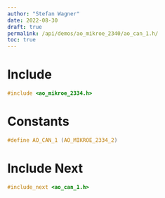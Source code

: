 ```yaml
---
author: "Stefan Wagner"
date: 2022-08-30
draft: true
permalink: /api/demos/ao_mikroe_2340/ao_can_1.h/
toc: true
---
```


# Include

```c
#include <ao_mikroe_2334.h>
```

# Constants

```c
#define AO_CAN_1 (AO_MIKROE_2334_2)
```

# Include Next

```c
#include_next <ao_can_1.h>
```
